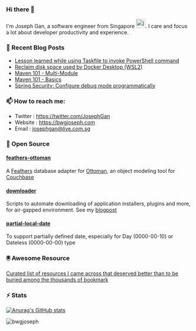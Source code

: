 ### Hi there 👋

I'm Joseph Gan, a software engineer from Singapore <img src="https://freesvg.org/img/singapore.png" alt="java" width="25" height="25"/>. I care and focus a lot about developer productivity and experience.

### 📰 Recent Blog Posts

- [Lesson learned while using Taskfile to invoke PowerShell command](https://bwgjoseph.com/lesson-learned-while-using-taskfile-to-invoke-powershell-command)
- [Reclaim disk space used by Docker Desktop (WSL2)](https://bwgjoseph.com/reclaim-disk-space-used-by-docker-desktop-wsl2)
- [Maven 101 - Multi-Module](https://bwgjoseph.com/maven-101-multi-module)
- [Maven 101 - Basics](https://bwgjoseph.com/maven-101-basics)
- [Spring Security: Configure debug mode programmatically](https://bwgjoseph.com/spring-security-configure-debug-mode-programmatically)

### 📫 How to reach me:

- Twitter   : <https://twitter.com/JosephGan>
- Website   : <https://bwgjoseph.com>
- Email     : <josephgan@live.com.sg>

### 👯 Open Source

#### [feathers-ottoman](https://github.com/bwgjoseph/feathers-ottoman)

A [Feathers](https://feathersjs.com) database adapter for [Ottoman](https://ottomanjs.com/), an object modeling tool for [Couchbase](https://www.couchbase.com/)

#### [downloader](https://github.com/bwgjoseph/downloader)

Scripts to automate downloading of application installers, plugins and more, for air-gapped environment. See my [blogpost](https://bwgjoseph.com/how-i-automate-downloading-of-application-installers-using-powershell)

#### [partial-local-date](https://github.com/bwgjoseph/partial-local-date)

To support partially defined date, especially for Day (0000-00-10) or Dateless (0000-00-00) type

### 🖲 Awesome Resource

[Curated list of resources I came across that deserved better than to be buried among the thousands of bookmark](https://github.com/bwgjoseph/awesome-resource)

### ⚡ Stats

[![Anurag's GitHub stats](https://github-readme-stats.vercel.app/api?username=bwgjoseph)](https://github.com/anuraghazra/github-readme-stats)

<p><img align="center" src="https://github-readme-stats.vercel.app/api/top-langs?username=bwgjoseph&show_icons=true&locale=en&layout=compact" alt="bwgjoseph" /></p>

<!--
**bwgjoseph/bwgjoseph** is a ✨ _special_ ✨ repository because its `README.md` (this file) appears on your GitHub profile.

Here are some ideas to get you started:

- 🔭 I’m currently working on ...
- 🌱 I’m currently learning ...
- 👯 I’m looking to collaborate on ...
- 🤔 I’m looking for help with ...
- 💬 Ask me about ...
- 📫 How to reach me: ...
- 😄 Pronouns: ...
- ⚡ Fun fact: ...
-->
